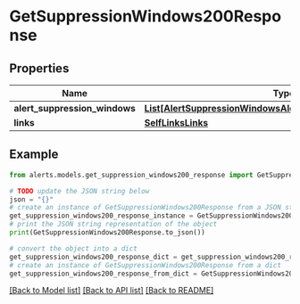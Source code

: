 # GetSuppressionWindows200Response


## Properties

Name | Type | Description | Notes
------------ | ------------- | ------------- | -------------
**alert_suppression_windows** | [**List[AlertSuppressionWindowsAlertSuppressionWindowsInner]**](AlertSuppressionWindowsAlertSuppressionWindowsInner.md) |  | [optional] 
**links** | [**SelfLinksLinks**](SelfLinksLinks.md) |  | [optional] 

## Example

```python
from alerts.models.get_suppression_windows200_response import GetSuppressionWindows200Response

# TODO update the JSON string below
json = "{}"
# create an instance of GetSuppressionWindows200Response from a JSON string
get_suppression_windows200_response_instance = GetSuppressionWindows200Response.from_json(json)
# print the JSON string representation of the object
print(GetSuppressionWindows200Response.to_json())

# convert the object into a dict
get_suppression_windows200_response_dict = get_suppression_windows200_response_instance.to_dict()
# create an instance of GetSuppressionWindows200Response from a dict
get_suppression_windows200_response_from_dict = GetSuppressionWindows200Response.from_dict(get_suppression_windows200_response_dict)
```
[[Back to Model list]](../README.md#documentation-for-models) [[Back to API list]](../README.md#documentation-for-api-endpoints) [[Back to README]](../README.md)


